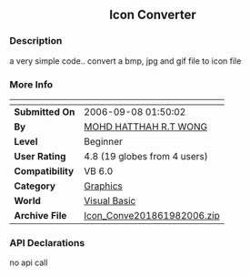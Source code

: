 ﻿<div align="center">

## Icon Converter


</div>

### Description

a very simple code.. convert a bmp, jpg and gif file to icon file
 
### More Info
 


<span>             |<span>
---                |---
**Submitted On**   |2006-09-08 01:50:02
**By**             |[MOHD HATTHAH R\.T WONG](https://github.com/Planet-Source-Code/PSCIndex/blob/master/ByAuthor/mohd-hatthah-r-t-wong.md)
**Level**          |Beginner
**User Rating**    |4.8 (19 globes from 4 users)
**Compatibility**  |VB 6\.0
**Category**       |[Graphics](https://github.com/Planet-Source-Code/PSCIndex/blob/master/ByCategory/graphics__1-46.md)
**World**          |[Visual Basic](https://github.com/Planet-Source-Code/PSCIndex/blob/master/ByWorld/visual-basic.md)
**Archive File**   |[Icon\_Conve201861982006\.zip](https://github.com/Planet-Source-Code/mohd-hatthah-r-t-wong-icon-converter__1-66495/archive/master.zip)

### API Declarations

no api call





